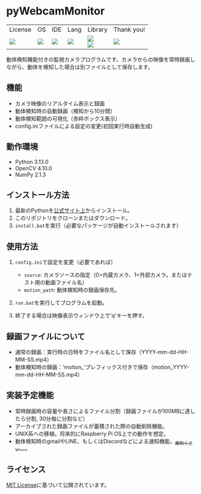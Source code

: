 # pyWebcamMonitor

<table>
  <!--header-->
  <tr>
    <td>License</td>
    <td>OS</td>
    <td>IDE</td>
    <td>Lang</td>
    <td>Library</td>
    <td>Thank you!</td>
  </tr>
  <!--body-->
  <tr>
    <td>
      <a href="./LICENSE">
        <img src="http://img.shields.io/badge/license-MIT-blue.svg?style=flat">
      </a>
    </td>
    <td>
      <img src="https://img.shields.io/badge/Windows_11-0078d4?style=for-the-badge&logo=windows-11&logoColor=white">
    </td>
    <td>
      <img src="https://img.shields.io/badge/VSCode-007ACC?style=for-the-badge&logo=visual-studio-code&logoColor=white">
    </td>
    <td>
      <img src="https://img.shields.io/badge/python-3.13+-blue.svg">
    </td>
    <td>
      <img src="https://img.shields.io/badge/opencv-4.10+-green.svg">
      <br>
      <img src="https://img.shields.io/badge/NumPy-013243?style=for-the-badge&logo=numpy&logoColor=white">
    </td>
    <td>
      <img src="https://img.shields.io/badge/PRs-welcome-brightgreen.svg">
    </td>
  </tr>
</table>

動体検知機能付きの監視カメラプログラムです。カメラからの映像を常時録画しながら、動体を検知した場合は別ファイルとして保存します。

## 機能

- カメラ映像のリアルタイム表示と録画
- 動体検知時の自動録画（検知から10分間）
- 動体検知範囲の可視化（赤枠ボックス表示）
- config.iniファイルによる設定の変更(初回実行時自動生成)

## 動作環境

- Python 3.13.0
- OpenCV 4.10.0
- NumPy 2.1.3

## インストール方法

1. 最新のPythonを<a href="https://www.python.org/downloads/">公式サイト上</a>からインストール。
2. このリポジトリをクローンまたはダウンロード。
3. `install.bat`を実行（必要なパッケージが自動インストールされます）

## 使用方法

1. `config.ini`で設定を変更（必要であれば）
   - `source`: カメラソースの指定（0=内蔵カメラ、1=外部カメラ。またはテスト用の動画ファイル名）
   - `motion_path`: 動体検知時の録画保存先。

2. `run.bat`を実行してプログラムを起動。

3. 終了する場合は映像表示ウィンドウ上で'q'キーを押す。

## 録画ファイルについて

- 通常の録画：実行時の日時をファイル名として保存（YYYY-mm-dd-HH-MM-SS.mp4）
- 動体検知時の録画：'motion_'プレフィックス付きで保存（motion_YYYY-mm-dd-HH-MM-SS.mp4）

## 実装予定機能

- 常時録画時の容量や長さによるファイル分割（録画ファイルが100MBに達したら分割, 30分毎に分割など）
- アーカイブされた録画ファイルが蓄積された際の自動削除機能。
- UNIX系への移植。将来的にRaspberry Pi OS上での動作を想定。
- 動体検知時のgmailやLINE、もしくはDiscordなどによる通知機能。<sub>~~面倒くさい......~~</sub>

## ライセンス

[MIT License](LICENSE)に基づいて公開されています。
